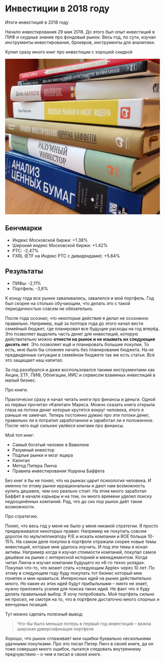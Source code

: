 # Инвестиции в 2018 году

Итоги инвестиций в 2018 году

Начало инвестирования 29 мая 2018. До этого был опыт инвестиций в ПИФ и скудные знание про фондовый рынок. Весь год, по сути, изучал инструменты инвестирования, брокеров, инструменты для аналитики.

Купил сразу много книг про инвестиции с хорошей скидкой

![Книги про инвестиции](./2018_1.jpg)

## Бенчмарки

* Индекс Московской биржи: +1.38%
* Широкий индекс Московской биржи: +1.42%
* РТС: -2,47%
* FXRL (ETF на Индекс РТС с дивидендами): +5.84%

## Результаты

* ПИФы: -2,11%
* Портфель: -3,6%

К концу года все рынки заваливались, завалился и мой портфель. Год был скорее на столько обучающим, что делать это с такой периодичностью совсем не обязательно.

После года осознал, что некоторые действия я делал не осознанно правильно. Например, ещё за полтора года до этого начал вести семейный бюджет, где планировал все будущие расходы на год вперёд. Это позволяет выделить часть денег для инвестиций, которую действительно можно __отнести на рынок и не изымать их следующие десять лет__. Это позволяет ещё и планировать большие покупки. То есть, мне было бы сложнее начать без планирования бюджета. На не предвиденные ситуации в семейном бюджете так же есть статья. Всё это защищает наш капитал.

За год разобрался и даже воспользовался такими инструментами как Акции, ETF, ПИФ, Облигации, ИИС и сервисом взаимных инвестиций в малый бизнес.

Про книги.

Практически сразу я начал читать книги про финансы и деньги. Одной из первых прочитал «Капитал» Маркса. Можно сказать книга открыла глаза на потоки денег которые крутятся вокруг человека, этого я раньше не замечал. Теперь постоянно думаю про эти потоки денег, правильно ли я потратил заработанное и заработал ли я положенное. После чего ещё сильнее увлёкся книгами про финансы.

Мой топ книг:

* Самый богатый человек в Вавилоне
* Разумный инвестор
* Подлые рынки и мозг ящера
* Капитал
* Метод Питера Линча
* Правила инвестирования Уоррена Баффета

Без книг я бы не понял, что на рынках царит психология человека. И именно по этому рынки иррациональны и дают нам возможность купить дешевле, чем оно реально стоит. На этом много заработал Баффет в начале карьеры и на том, он много времени уделил поиску недооценённых компаний. Рад, что до сих пор рынок даёт такие возможности.

Про стратегию.

Понял, что весь год у меня не было у меня никакой стратегии. Я просто придерживался некоторых правил. Например не покупать совсем дорогое по мультипликатору P/E и искать компании и ROE больше 10-15%. На самом деле покупки в портфеле отражали скорее новые темы инвестиций, которые мне удалось изучить. И под эти темы я искал активы. Например когда я изучал стоимости компаний, покупал самое дешёвое на рынке с интересной историей и менеджментом. Когда читал Линча и изучал компании будущего из «6-го техно уклада». Покупал что-то, что может стать «следующим Apple» через 10 лет. По этому в следующем году буду покупать тот бизнес который мне понятен и мне нравиться. Интересных идей на рынке действительно много. Но какие из этих идей будут прибыльными – никто не знает, нужно приложить усилия для поиска таких идей. Не факт что я буду делать правильный выбор. Я хочу попробовать. Мой портфель сильно не просел, не смотря на то, что в портфеле достаточно много спорных и венчурных позиций.

Тут можно сделать полезный вывод:

> Что-бы было меньше потерь в первый год инвестиций – важна широкая диверсификация портфеля

Хорошо, что рынок сглаживает мои ошибки буквально несколькими удачными покупками. Про это писал Питер Линч в своей книге, да он тоже совершал много ошибок, пытался следовать внутреннему предчувствию – о чем и писал в своей книге.
